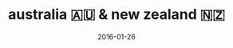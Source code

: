 ---
layout: photo-post
title: "australia 🇦🇺 & new zealand 🇳🇿"
date:   2016-01-26
category: photo
folder: winter-2015
caption:
  1: <h1> Take off! </h1> The journey begins with a grueling 20 hour flight from Detroit to Brisbane

  2: On the flight, a picture of a plane flying close by. It's now one of my favorite pictures taken.

  3: Looking down, a shot of the snow covered plains somewhere over the Rockies

  6: Always looking too serious ...

  8: The Twelve Apostles

  9: A helicopter on its way to fight the forest fires

  10: I only brought a 35mm lens, so I played around with stitching a couple shots together in post.

  12: Inside the lighthouse at Cape Otway

  17: At the Melbourne Zoo

  20: Astrophotography at Mount Cook

  21: Mount Cook from afar (the water was actually that blue!)

description: A collection of photos from my winter 2015 vacation to Australia (Melbourne, Brisbane) and New Zealand (Christchurch)
---